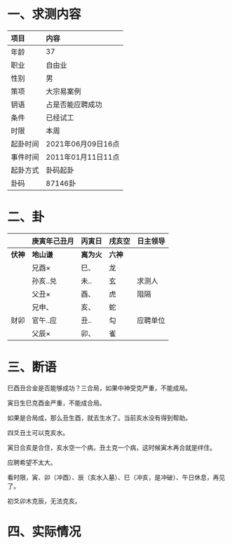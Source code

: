# 一、求测内容

| 项目     | 内容               |
| :------- | :----------------- |
| 年龄     | 37                 |
| 职业     | 自由业             |
| 性别     | 男                 |
| 策项     | 大宗易案例         |
| 钥语     | 占是否能应聘成功   |
| 条件     | 已经试工           |
| 时限     | 本周               |
| 起卦时间 | 2021年06月09日16点 |
| 事件时间 | 2011年01月11日11点 |
| 起卦方式 | 卦码起卦           |
| 卦码     | 87146卦            |

# 二、卦

|                | 庚寅年己丑月     | 丙寅日           | 戌亥空         | 日主领导 |
| :------------- | :--------------- | :--------------- | :------------- | -------- |
| **伏神** | **地山谦** | **离为火** | **六神** |          |
|                | 兄酉×           | 巳、             | 龙             |          |
|                | 孙亥..兑         | 未..             | 玄             | 求测人   |
|                | 父丑×           | 酉、             | 虎             | 阻隔     |
|                | 兄申、           | 亥、             | 蛇             |          |
| 财卯           | 官午..应         | 丑..             | 勾             | 应聘单位 |
|                | 父辰×           | 卯、             | 雀             |          |

# 三、断语

巳酉丑合金是否能够成功？三合局，如果中神受克严重，不能成局。

寅日生巳克酉金严重，不能成合局。

如果是合局成，那么丑生酉，就去生水了。当前亥水没有得到帮助。

四爻丑土可以克亥水。

寅日合亥是合住，亥水空一个病，丑土克一个病，这时候寅木再合就是绊住。

应聘希望不太大。

看时限，寅、卯（冲酉）、辰（亥水入墓）、巳（冲亥，是冲破）、午日休息，再见了。

初爻卯木克辰，无法克亥。

# 四、实际情况
